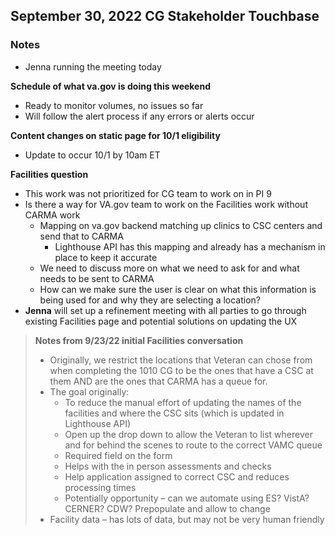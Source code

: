 ## September 30, 2022 CG Stakeholder Touchbase

### Notes

- Jenna running the meeting today

**Schedule of what va.gov is doing this weekend**
- Ready to monitor volumes, no issues so far
- Will follow the alert process if any errors or alerts occur

**Content changes on static page for 10/1 eligibility**
- Update to occur 10/1 by 10am ET

**Facilities question**
- This work was not prioritized for CG team to work on in PI 9
- Is there a way for VA.gov team to work on the Facilities work without CARMA work
     - Mapping on va.gov backend matching up clinics to CSC centers and send that to CARMA
          - Lighthouse API has this mapping and already has a mechanism in place to keep it accurate
     - We need to discuss more on what we need to ask for and what needs to be sent to CARMA
     - How can we make sure the user is clear on what this information is being used for and why they are selecting a location?
- **Jenna** will set up a refinement meeting with all parties to go through existing Facilities page and potential solutions on updating the UX

>**Notes from 9/23/22 initial Facilities conversation**
>- Originally, we restrict the locations that Veteran can chose from when completing the 1010 CG to be the ones that have a CSC at them AND are the ones that CARMA has a queue for.
>- The goal originally:
>     - To reduce the manual effort of updating the names of the facilities and where the CSC sits (which is updated in Lighthouse API)
>     - Open up the drop down to allow the Veteran to list wherever and for behind the scenes to route to the correct VAMC queue
>     - Required field on the form
>     - Helps with the in person assessments and checks
>     - Help application assigned to correct CSC and reduces processing times
>     - Potentially opportunity – can we automate using ES? VistA? CERNER? CDW? Prepopulate and allow to change
>- Facility data – has lots of data, but may not be very human friendly


